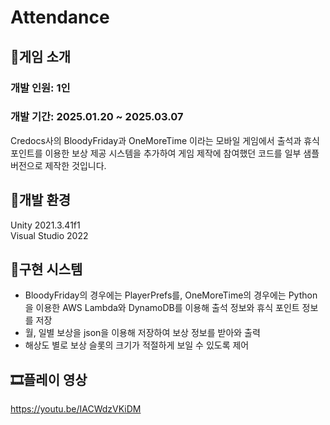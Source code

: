 # Attendance
##  📝게임 소개
### 개발 인원: 1인
### 개발 기간: 2025.01.20 ~ 2025.03.07

Credocs사의 BloodyFriday과 OneMoreTime 이라는 모바일 게임에서 출석과 휴식 포인트를 이용한 보상 제공 시스템을 추가하여 게임 제작에 참여했던 코드를 일부 샘플 버전으로 제작한 것입니다.

## 🌁개발 환경
Unity 2021.3.41f1</br>
Visual Studio 2022</br>

## 🔧구현 시스템
- BloodyFriday의 경우에는 PlayerPrefs를, OneMoreTime의 경우에는 Python을 이용한 AWS Lambda와 DynamoDB를 이용해 출석 정보와 휴식 포인트 정보를 저장
- 월, 일별 보상을 json을 이용해 저장하여 보상 정보를 받아와 출력
- 해상도 별로 보상 슬롯의 크기가 적절하게 보일 수 있도록 제어

## 🎞️플레이 영상
https://youtu.be/IACWdzVKiDM
